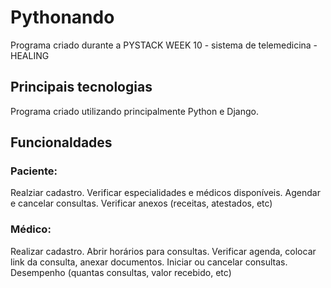 # Pythonando
Programa criado durante a PYSTACK WEEK 10 - sistema de telemedicina - HEALING

## Principais tecnologias
Programa criado utilizando principalmente Python e Django. 

## Funcionaldades
### Paciente:
Realziar cadastro. Verificar especialidades e médicos disponíveis. Agendar e cancelar consultas. Verificar anexos (receitas, atestados, etc)
### Médico:
Realizar cadastro. Abrir horários para consultas. Verificar agenda, colocar link da consulta, anexar documentos. Iniciar ou cancelar consultas. Desempenho (quantas consultas, valor recebido, etc)
